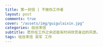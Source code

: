 ```yaml
---
title: 第一封信 | 不做伪工作者
layout: post
comments: true
cover: "/assets/img/guigulaixin.jpg"
categories: 硅谷来信
subtitle: 愿你在工作之余还能有时间欣赏身边的风景。
tags: 硅谷来信 吴军 工作
---
```


